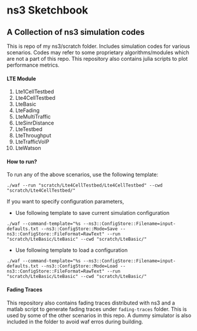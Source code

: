 # ns3 Sketchbook

## A Collection of ns3 simulation codes
This is repo of my ns3/scratch folder. Includes simulation codes for various scenarios. Codes may refer to some proprietary algorithms/modules which are not a part of this repo. This repository also contains julia scripts to plot performance metrics.

#### LTE Module
1. Lte1CellTestbed
2. Lte4CellTestbed
3. LteBasic
4. LteFading
5. LteMultiTraffic
6. LteSinrDistance
7. LteTestbed
8. LteThroughput
9. LteTrafficVoIP
10. LteWatson

#### How to run?
To run any of the above scenarios, use the following template:
```
./waf --run "scratch/Lte4CellTestbed/Lte4CellTestbed" --cwd "scratch/Lte4CellTestbed/"
```

If you want to specify configuration parameters,
* Use following template to save current simulation configuration
```
./waf --command-template="%s --ns3::ConfigStore::Filename=input-defaults.txt --ns3::ConfigStore::Mode=Save --ns3::ConfigStore::FileFormat=RawText" --run "scratch/LteBasic/LteBasic" --cwd "scratch/LteBasic/"
```
* Use following template to load a configuration
```
./waf --command-template="%s --ns3::ConfigStore::Filename=input-defaults.txt --ns3::ConfigStore::Mode=Load --ns3::ConfigStore::FileFormat=RawText" --run "scratch/LteBasic/LteBasic" --cwd "scratch/LteBasic/"
```

#### Fading Traces
This repository also contains fading traces distributed with ns3 and a matlab script to generate fading traces under ```fading-traces``` folder. This is used by some of the other scenarios in this repo. A dummy simulator is also included in the folder to avoid waf erros during building.